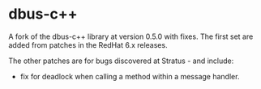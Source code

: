 dbus-c++
========

A fork of the dbus-c++ library at version 0.5.0 with fixes.
The first set are added from patches in the RedHat 6.x releases.

The other patches are for bugs discovered at Stratus - and include:

- fix for deadlock when calling a method within a message handler.
